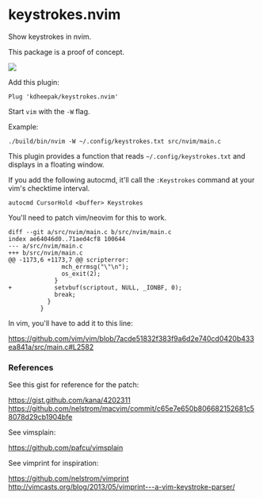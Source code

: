 # keystrokes.nvim

Show keystrokes in nvim.

This package is a proof of concept.

![](https://user-images.githubusercontent.com/1813121/85680593-adbe6e00-b687-11ea-8fce-2f84434f27c0.gif)

Add this plugin:

```
Plug 'kdheepak/keystrokes.nvim'
```

Start `vim` with the `-W` flag.

Example:

```
./build/bin/nvim -W ~/.config/keystrokes.txt src/nvim/main.c
```

This plugin provides a function that reads `~/.config/keystrokes.txt` and displays in a floating window.

If you add the following autocmd, it'll call the `:Keystrokes` command at your vim's checktime interval.

```
autocmd CursorHold <buffer> Keystrokes
```

You'll need to patch vim/neovim for this to work.

```
diff --git a/src/nvim/main.c b/src/nvim/main.c
index ae64046d0..71aed4cf8 100644
--- a/src/nvim/main.c
+++ b/src/nvim/main.c
@@ -1173,6 +1173,7 @@ scripterror:
               mch_errmsg("\"\n");
               os_exit(2);
             }
+            setvbuf(scriptout, NULL, _IONBF, 0);
             break;
           }
         }
```

In vim, you'll have to add it to this line:

https://github.com/vim/vim/blob/7acde51832f383f9a6d2e740cd0420b433ea841a/src/main.c#L2582

### References

See this gist for reference for the patch:

https://gist.github.com/kana/4202311
https://github.com/nelstrom/macvim/commit/c65e7e650b806682152681c58078d29cb1904bfe

See vimsplain:

https://github.com/pafcu/vimsplain

See vimprint for inspiration:

https://github.com/nelstrom/vimprint
http://vimcasts.org/blog/2013/05/vimprint---a-vim-keystroke-parser/

